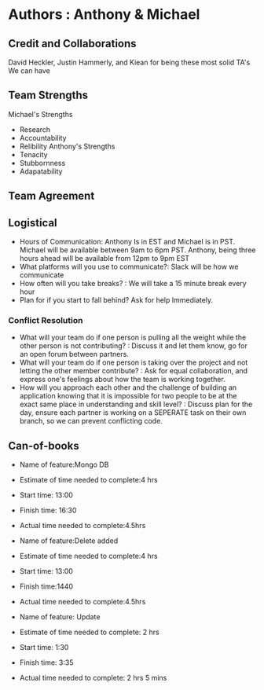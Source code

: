 # Authors : Anthony & Michael

## Credit and Collaborations
<!-- Give credit (and a link) to other people or resources that helped you build this application. -->
David Heckler, Justin Hammerly, and Kiean for being  these most solid TA's We can have

## Team Strengths

Michael's Strengths

* Research
* Accountability
* Relibility
Anthony's Strengths
* Tenacity
* Stubbornness
* Adapatability

## Team Agreement

## Logistical

* Hours of Communication: Anthony Is in EST and Michael is in PST. Michael will be available between 9am to 6pm PST. Anthony, being three hours ahead will be available from 12pm to 9pm EST
* What platforms will you use to  communicate?: Slack will be how we communicate
* How often will you take breaks? : We will take a 15 minute break every hour
* Plan for if you start to fall behind? Ask for help Immediately.

### Conflict Resolution

* What will your team do if one person is pulling all the weight while the other person is not contributing? : Discuss it and let them know, go for an open forum between partners.
* What will your team do if one person is taking over the project and not letting the other member contribute?  : Ask for equal collaboration, and express one's feelings about how the team is working together.
* How will you approach each other and the challenge of building an application knowing that it is impossible for two people to be at the exact same place in understanding and skill level? : Discuss plan for the day, ensure each partner is working on a SEPERATE task on their own branch, so we can prevent conflicting code.

## Can-of-books

* Name of feature:Mongo DB

* Estimate of time needed to complete:4 hrs

* Start time: 13:00

* Finish time: 16:30

* Actual time needed to complete:4.5hrs

* Name of feature:Delete added

* Estimate of time needed to complete:4 hrs

* Start time: 13:00

* Finish time:1440

* Actual time needed to complete:4.5hrs

* Name of feature: Update

* Estimate of time needed to complete: 2 hrs

* Start time: 1:30

* Finish time: 3:35

* Actual time needed to complete: 2 hrs 5 mins 